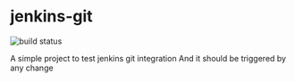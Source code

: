 # jenkins-git
![build status](http://localhost:8080/buildStatus/icon?subject=Build&style=plastic)

A simple project to test jenkins git integration
And it should be triggered by any change
